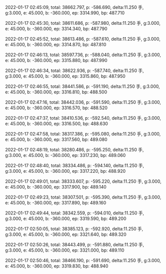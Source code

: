 2022-01-17 02:45:09, total: 38662.797, p: -586.690, delta:11.250 手, g:3.000, e: 45.000, b: -360.000, ep: 3314.990, bp: 487.710

2022-01-17 02:45:30, total: 38611.686, p: -587.980, delta:11.250 手, g:3.000, e: 45.000, b: -360.000, ep: 3314.340, bp: 487.790

2022-01-17 02:45:52, total: 38613.486, p: -587.610, delta:11.250 手, g:3.000, e: 45.000, b: -360.000, ep: 3314.870, bp: 487.810

2022-01-17 02:46:13, total: 38597.736, p: -588.040, delta:11.250 手, g:3.000, e: 45.000, b: -360.000, ep: 3315.880, bp: 487.990

2022-01-17 02:46:34, total: 38622.936, p: -587.740, delta:11.250 手, g:3.000, e: 45.000, b: -360.000, ep: 3315.860, bp: 487.950

2022-01-17 02:46:55, total: 38441.586, p: -591.190, delta:11.250 手, g:3.000, e: 45.000, b: -360.000, ep: 3316.810, bp: 488.500

2022-01-17 02:47:16, total: 38442.036, p: -591.590, delta:11.250 手, g:3.000, e: 45.000, b: -360.000, ep: 3316.570, bp: 488.520

2022-01-17 02:47:37, total: 38410.536, p: -592.540, delta:11.250 手, g:3.000, e: 45.000, b: -360.000, ep: 3316.500, bp: 488.630

2022-01-17 02:47:58, total: 38317.386, p: -595.080, delta:11.250 手, g:3.000, e: 45.000, b: -360.000, ep: 3317.560, bp: 489.080

2022-01-17 02:48:19, total: 38280.486, p: -595.250, delta:11.250 手, g:3.000, e: 45.000, b: -360.000, ep: 3317.230, bp: 489.060

2022-01-17 02:48:40, total: 38334.486, p: -594.140, delta:11.250 手, g:3.000, e: 45.000, b: -360.000, ep: 3317.220, bp: 488.920

2022-01-17 02:49:01, total: 38333.607, p: -595.220, delta:11.250 手, g:3.000, e: 45.000, b: -360.000, ep: 3317.900, bp: 489.140

2022-01-17 02:49:23, total: 38307.501, p: -595.390, delta:11.250 手, g:3.000, e: 45.000, b: -360.000, ep: 3317.890, bp: 489.160

2022-01-17 02:49:44, total: 38342.559, p: -594.010, delta:11.250 手, g:3.000, e: 45.000, b: -360.000, ep: 3319.590, bp: 489.200

2022-01-17 02:50:05, total: 38385.123, p: -592.920, delta:11.250 手, g:3.000, e: 45.000, b: -360.000, ep: 3321.640, bp: 489.320

2022-01-17 02:50:26, total: 38443.499, p: -591.880, delta:11.250 手, g:3.000, e: 45.000, b: -360.000, ep: 3321.000, bp: 489.110

2022-01-17 02:50:46, total: 38466.190, p: -591.690, delta:11.250 手, g:3.000, e: 45.000, b: -360.000, ep: 3319.830, bp: 488.940